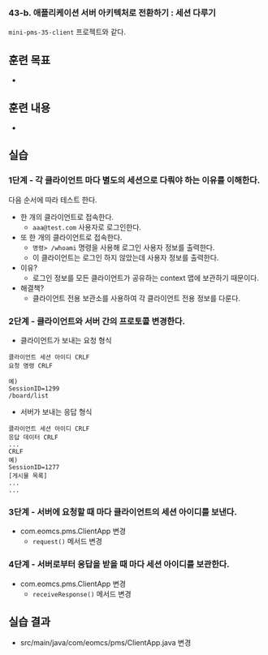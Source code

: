 ### 43-b. 애플리케이션 서버 아키텍처로 전환하기 : 세션 다루기


`mini-pms-35-client` 프로젝트와 같다.


## 훈련 목표
-

## 훈련 내용
-

## 실습

### 1단계 - 각 클라이언트 마다 별도의 세션으로 다뤄야 하는 이유를 이해한다.

다음 순서에 따라 테스트 한다.

- 한 개의 클라이언트로 접속한다.
  - `aaa@test.com` 사용자로 로그인한다.
- 또 한 개의 클라이언트로 접속한다.
  - `명령> /whoami` 명령을 사용해 로그인 사용자 정보를 출력한다.
  - 이 클라이언트는 로그인 하지 않았는데 사용자 정보를 출력한다.
- 이유?
  - 로그인 정보를 모든 클라이언트가 공유하는 context 맵에 보관하기 때문이다.
- 해결책?
  - 클라이언트 전용 보관소를 사용하여 각 클라이언트 전용 정보를 다룬다.

### 2단계 - 클라이언트와 서버 간의 프로토콜 변경한다.

- 클라이언트가 보내는 요청 형식

```
클라이언트 세션 아이디 CRLF
요청 명령 CRLF

예)
SessionID=1299
/board/list
```

- 서버가 보내는 응답 형식

```
클라이언트 세션 아이디 CRLF
응답 데이터 CRLF
...
CRLF
예)
SessionID=1277
[게시물 목록]
...
...

```

### 3단계 - 서버에 요청할 때 마다 클라이언트의 세션 아이디를 보낸다.

- com.eomcs.pms.ClientApp 변경
  - `request()` 메서드 변경

### 4단계 - 서버로부터 응답을 받을 때 마다 세션 아이디를 보관한다.

- com.eomcs.pms.ClientApp 변경
  - `receiveResponse()` 메서드 변경

## 실습 결과

- src/main/java/com/eomcs/pms/ClientApp.java 변경
